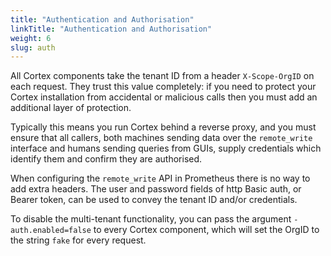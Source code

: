 ```yaml
---
title: "Authentication and Authorisation"
linkTitle: "Authentication and Authorisation"
weight: 6
slug: auth
---
```


All Cortex components take the tenant ID from a header `X-Scope-OrgID`
on each request. They trust this value completely: if you need to
protect your Cortex installation from accidental or malicious calls
then you must add an additional layer of protection.

Typically this means you run Cortex behind a reverse proxy, and you must
ensure that all callers, both machines sending data over the `remote_write`
interface and humans sending queries from GUIs, supply credentials
which identify them and confirm they are authorised.

When configuring the `remote_write` API in Prometheus there is no way to
add extra headers. The user and password fields of http Basic auth, or
Bearer token, can be used to convey the tenant ID and/or credentials.

To disable the multi-tenant functionality, you can pass the argument
`-auth.enabled=false` to every Cortex component, which will set the OrgID
to the string `fake` for every request.

